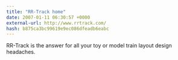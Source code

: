 ```yaml
---
title: "RR-Track home"
date: 2007-01-11 06:30:57 +0000
external-url: http://www.rrtrack.com/
hash: b875ca3bc99619e9ec086dfeadb6eabc
---
```


RR-Track is the answer for all your toy or model train layout design headaches.
